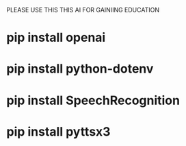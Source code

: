 <P> 

  PLEASE USE THIS THIS AI FOR GAINIING EDUCATION 
  


# pip install openai
# pip install python-dotenv
# pip install SpeechRecognition
# pip install pyttsx3

</p>


<!---
RN-CyberSaFe/RN-CyberSaFe is a ✨ special ✨ repository because its `README.md` (this file) appears on your GitHub profile.
You can click the Preview link to take a look at your changes.
--->
